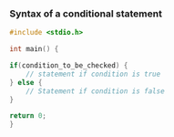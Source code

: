 ### Syntax of a conditional statement 

```c
#include <stdio.h>

int main() {

if(condition_to_be_checked) {
	// statement if condition is true
} else {
	// Statement if condition is false
}

return 0;
}
```


